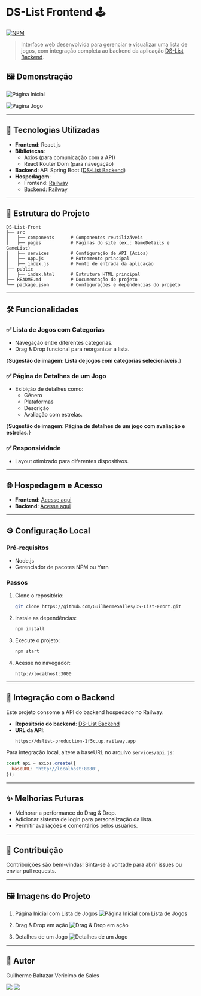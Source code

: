
# DS-List Frontend 🕹️
[![NPM](https://img.shields.io/npm/l/react)](https://github.com/GuilhermeSalles/DS-List-Front/blob/main/LICENSE)
> Interface web desenvolvida para gerenciar e visualizar uma lista de jogos, com integração completa ao backend da aplicação [DS-List Backend](https://github.com/GuilhermeSalles/DSList).

## 🖼️ Demonstração

![Página Inicial](https://github.com/GuilhermeSalles/assets/blob/main/dslist-front.png)

![Página Jogo](https://github.com/GuilhermeSalles/assets/blob/main/dslist-front2.png)

---

## 🚀 Tecnologias Utilizadas

- **Frontend**: React.js
- **Bibliotecas**:
  - Axios (para comunicação com a API)
  - React Router Dom (para navegação)
- **Backend**: API Spring Boot ([DS-List Backend](https://github.com/GuilhermeSalles/DSList))
- **Hospedagem**:
  - Frontend: [Railway](https://ds-list-front-production.up.railway.app/)
  - Backend: [Railway](https://dslist-production-1f5c.up.railway.app/)

---

## 📂 Estrutura do Projeto

```
DS-List-Front
├── src
│   ├── components      # Componentes reutilizáveis
│   ├── pages           # Páginas do site (ex.: GameDetails e GameList)
│   ├── services        # Configuração de API (Axios)
│   ├── App.js          # Roteamento principal
│   ├── index.js        # Ponto de entrada da aplicação
├── public
│   ├── index.html      # Estrutura HTML principal
├── README.md           # Documentação do projeto
└── package.json        # Configurações e dependências do projeto
```

---

## 🛠️ Funcionalidades

### ✅ Lista de Jogos com Categorias
- Navegação entre diferentes categorias.
- Drag & Drop funcional para reorganizar a lista.

{**Sugestão de imagem: Lista de jogos com categorias selecionáveis.**}

### ✅ Página de Detalhes de um Jogo
- Exibição de detalhes como:
  - Gênero
  - Plataformas
  - Descrição
  - Avaliação com estrelas.

{**Sugestão de imagem: Página de detalhes de um jogo com avaliação e estrelas.**}

### ✅ Responsividade
- Layout otimizado para diferentes dispositivos.

---

## 🌐 Hospedagem e Acesso

- **Frontend**: [Acesse aqui](https://ds-list-front-production.up.railway.app)
- **Backend**: [Acesse aqui](https://dslist-production-1f5c.up.railway.app)

---

## ⚙️ Configuração Local

### Pré-requisitos
- Node.js
- Gerenciador de pacotes NPM ou Yarn

### Passos

1. Clone o repositório:
   ```bash
   git clone https://github.com/GuilhermeSalles/DS-List-Front.git
   ```

2. Instale as dependências:
   ```bash
   npm install
   ```

3. Execute o projeto:
   ```bash
   npm start
   ```

4. Acesse no navegador:
   ```
   http://localhost:3000
   ```

---

## 🔗 Integração com o Backend

Este projeto consome a API do backend hospedado no Railway:

- **Repositório do backend**: [DS-List Backend](https://github.com/GuilhermeSalles/DSList)
- **URL da API**:
  ```
  https://dslist-production-1f5c.up.railway.app
  ```

Para integração local, altere a baseURL no arquivo `services/api.js`:
```javascript
const api = axios.create({
  baseURL: 'http://localhost:8080',
});
```

---

## ✨ Melhorias Futuras

- Melhorar a performance do Drag & Drop.
- Adicionar sistema de login para personalização da lista.
- Permitir avaliações e comentários pelos usuários.

---

## 🤝 Contribuição

Contribuições são bem-vindas! Sinta-se à vontade para abrir issues ou enviar pull requests.

---

## 🖼️ Imagens do Projeto

1. Página Inicial com Lista de Jogos
   ![Página Inicial com Lista de Jogos](https://github.com/GuilhermeSalles/assets/blob/main/dslist-front.png)
   
2. Drag & Drop em ação
   ![Drag & Drop em ação](https://github.com/GuilhermeSalles/assets/blob/main/gifdslist.gif)
   
3. Detalhes de um Jogo
   ![Detalhes de um Jogo](https://github.com/GuilhermeSalles/assets/blob/main/dslist-front3.png)

---

## 📖 Autor

Guilherme Baltazar Vericimo de Sales

<a href="https://www.linkedin.com/in/guilhermebaltazar-v/" target="_blank"><img src="https://img.shields.io/badge/-LinkedIn-%230077B5?style=for-the-badge&logo=linkedin&logoColor=white" target="_blank"></a> 
<a href="https://instagram.com/yguilhermeb" target="_blank"><img src="https://img.shields.io/badge/-Instagram-%23E4405F?style=for-the-badge&logo=instagram&logoColor=white" target="_blank"></a>
